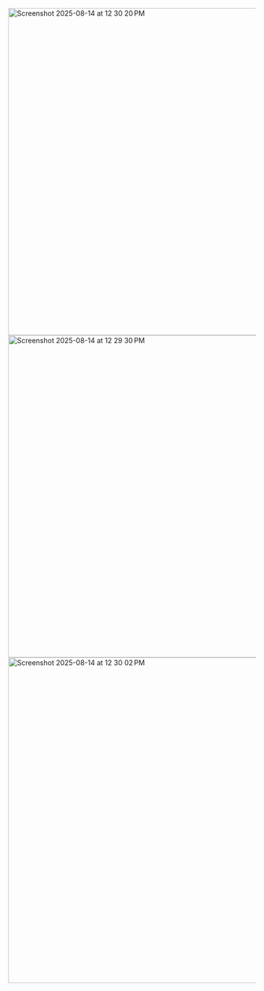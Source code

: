 <img width="1190" height="665" alt="Screenshot 2025-08-14 at 12 30 20 PM" src="https://github.com/user-attachments/assets/a293366b-21c3-40fb-b4f0-468ca4740b4d" />


<img width="1191" height="655" alt="Screenshot 2025-08-14 at 12 29 30 PM" src="https://github.com/user-attachments/assets/283a355a-72d8-4f55-973a-ee2f3c677ae5" />


<img width="1159" height="662" alt="Screenshot 2025-08-14 at 12 30 02 PM" src="https://github.com/user-attachments/assets/c3e5b885-223c-49f8-a9ed-11337e9d1654" />




